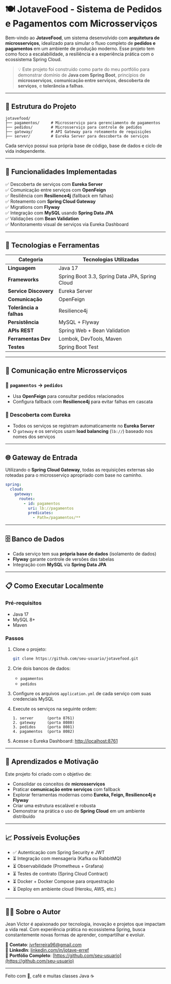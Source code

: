 # 🍽️ JotaveFood - Sistema de Pedidos e Pagamentos com Microsserviços

Bem-vindo ao **JotaveFood**, um sistema desenvolvido com **arquitetura de microsserviços**, idealizado para simular o fluxo completo de **pedidos e pagamentos** em um ambiente de produção moderno. Esse projeto tem como foco a escalabilidade, a resiliência e a experiência prática com o ecossistema Spring Cloud.

> 💡 Este projeto foi construído como parte do meu portfólio para demonstrar domínio de **Java com Spring Boot**, princípios de **microsserviços**, **comunicação entre serviços**, **descoberta de serviços**, e **tolerância a falhas**.

---

## 🧱 Estrutura do Projeto

```
jotavefood/
├── pagamentos/     # Microsserviço para gerenciamento de pagamentos
├── pedidos/        # Microsserviço para controle de pedidos
├── gateway/        # API Gateway para roteamento de requisições
├── server/         # Eureka Server para descoberta de serviços
```

Cada serviço possui sua própria base de código, base de dados e ciclo de vida independente.

---

## 🌟 Funcionalidades Implementadas

✅ Descoberta de serviços com **Eureka Server**  
✅ Comunicação entre serviços com **OpenFeign**  
✅ Resiliência com **Resilience4j** (fallback em falhas)  
✅ Roteamento com **Spring Cloud Gateway**  
✅ Migrations com **Flyway**  
✅ Integração com **MySQL** usando **Spring Data JPA**  
✅ Validações com **Bean Validation**  
✅ Monitoramento visual de serviços via Eureka Dashboard  

---

## 🚀 Tecnologias e Ferramentas

| Categoria              | Tecnologias Utilizadas                                  |
|------------------------|----------------------------------------------------------|
| **Linguagem**          | Java 17                                                 |
| **Frameworks**         | Spring Boot 3.3, Spring Data JPA, Spring Cloud          |
| **Service Discovery**  | Eureka Server                                           |
| **Comunicação**        | OpenFeign                                               |
| **Tolerância a falhas**| Resilience4j                                            |
| **Persistência**       | MySQL + Flyway                                          |
| **APIs REST**          | Spring Web + Bean Validation                            |
| **Ferramentas Dev**    | Lombok, DevTools, Maven                                 |
| **Testes**             | Spring Boot Test                                        |

---

## 🔁 Comunicação entre Microsserviços

### 🧾 `pagamentos` → `pedidos`
- Usa **OpenFeign** para consultar pedidos relacionados
- Configura fallback com **Resilience4j** para evitar falhas em cascata

### 🔎 Descoberta com Eureka
- Todos os serviços se registram automaticamente no **Eureka Server**
- O `gateway` e os serviços usam **load balancing** (`lb://`) baseado nos nomes dos serviços

---

## 🌐 Gateway de Entrada

Utilizando o **Spring Cloud Gateway**, todas as requisições externas são roteadas para o microsserviço apropriado com base no caminho.

```yaml
spring:
  cloud:
    gateway:
      routes:
        - id: pagamentos
          uri: lb://pagamentos
          predicates:
            - Path=/pagamentos/**
```

---

## 🗄️ Banco de Dados

- Cada serviço tem sua **própria base de dados** (isolamento de dados)
- **Flyway** garante controle de versões das tabelas
- Integração com **MySQL** via **Spring Data JPA**

---

## 📋 Como Executar Localmente

### Pré-requisitos
- Java 17
- MySQL 8+
- Maven

### Passos

1. Clone o projeto:
   ```bash
   git clone https://github.com/seu-usuario/jotavefood.git
   ```

2. Crie dois bancos de dados:
   - `pagamentos`
   - `pedidos`

3. Configure os arquivos `application.yml` de cada serviço com suas credenciais MySQL

4. Execute os serviços na seguinte ordem:

   ```
   1. server      (porta 8761)
   2. gateway     (porta 8080)
   3. pedidos     (porta 8081)
   4. pagamentos  (porta 8082)
   ```

5. Acesse o Eureka Dashboard: [http://localhost:8761](http://localhost:8761)

---

## 🧠 Aprendizados e Motivação

Este projeto foi criado com o objetivo de:

- Consolidar os conceitos de **microsserviços**
- Praticar **comunicação entre serviços** com fallback
- Explorar ferramentas modernas como **Eureka, Feign, Resilience4j e Flyway**
- Criar uma estrutura escalável e robusta
- Demonstrar na prática o uso de **Spring Cloud** em um ambiente distribuído

---

## 📈 Possíveis Evoluções

- ✅ Autenticação com Spring Security e JWT  
- ⏳ Integração com mensageria (Kafka ou RabbitMQ)  
- ⏳ Observabilidade (Prometheus + Grafana)  
- ⏳ Testes de contrato (Spring Cloud Contract)  
- ⏳ Docker + Docker Compose para orquestração  
- ⏳ Deploy em ambiente cloud (Heroku, AWS, etc.)

---

## 👨‍💻 Sobre o Autor

Jean Victor é apaixonado por tecnologia, inovação e projetos que impactam a vida real. Com experiência prática no ecossistema Spring, busca constantemente novas formas de aprender, compartilhar e evoluir.

📧 **Contato**: [jvrferreira96@gmail.com](mailto:jvrferreira96@gmail.com)  
🔗 **LinkedIn**: [linkedin.com/in/jotave-erref](https://www.linkedin.com/in/jotave-erref/)  
💼 **Portfólio Completo**: [https://github.com/seu-usuario](https://github.com/seu-usuario)

---

Feito com 💛, café e muitas classes Java ☕
